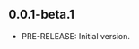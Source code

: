 <!-- 
BSD 3-Clause License
Copyright (c) 2022, GM Consult Pty Ltd
All rights reserved. 
-->

## 0.0.1-beta.1

- PRE-RELEASE: Initial version.
